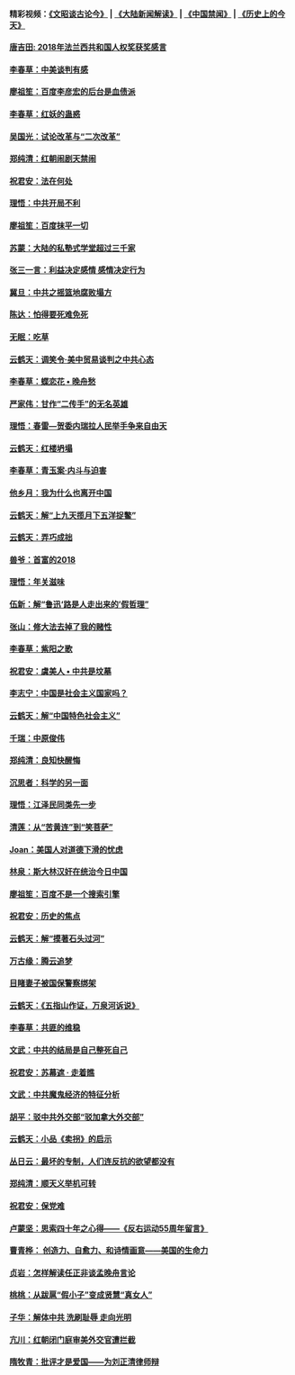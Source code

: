 #### 精彩视频：[《文昭谈古论今》](https://github.com/gfw-breaker/wenzhao) | [《大陆新闻解读》](https://github.com/gfw-breaker/ntdtv-comedy) | [《中国禁闻》](https://github.com/gfw-breaker/ntdtv-news) | [《历史上的今天》](https://github.com/gfw-breaker/today-in-history) 

#### [唐吉田: 2018年法兰西共和国人权奖获奖感言](../pages/nsc993/n11021537.md?t=02031409) 

#### [李春草：中美谈判有感](../pages/nsc993/n11019776.md?t=02031409) 

#### [廖祖笙：百度李彦宏的后台是血债派](../pages/nsc993/n11019767.md?t=02031409) 

#### [李春草：红妖的蛊惑](../pages/nsc993/n11017095.md?t=02031409) 

#### [吴国光：试论改革与“二次改革”](../pages/nsc993/n11017055.md?t=02031409) 

#### [郑纯清：红朝闹剧天禁闹](../pages/nsc993/n11017030.md?t=02031409) 

#### [祝君安：法在何处](../pages/nsc993/n11017021.md?t=02031409) 

#### [理悟：中共开局不利](../pages/nsc993/n11016938.md?t=02031409) 

#### [廖祖笙：百度抹平一切](../pages/nsc993/n11014925.md?t=02031409) 

#### [苏蒙：大陆的私塾式学堂超过三千家](../pages/nsc993/n11014334.md?t=02031409) 

#### [张三一言：利益决定感情 感情决定行为](../pages/nsc993/n11012463.md?t=02031409) 

#### [冀旦：中共之摇篮地腐败塌方](../pages/nsc993/n11009533.md?t=02031409) 

#### [陈达：怕得要死难免死](../pages/nsc993/n11009520.md?t=02031409) 

#### [无眠：吃草](../pages/nsc993/n11007940.md?t=02031409) 

#### [云鹤天：调笑令‧美中贸易谈判之中共心态](../pages/nsc993/n11007670.md?t=02031409) 

#### [李春草：蝶恋花  •  晚舟愁](../pages/nsc993/n11006605.md?t=02031409) 

#### [严家伟：甘作“二传手”的无名英雄](../pages/nsc993/n11005340.md?t=02031409) 

#### [理悟：春雷—贺委内瑞拉人民举手争来自由天](../pages/nsc993/n11005334.md?t=02031409) 

#### [云鹤天：红楼坍塌](../pages/nsc993/n11005318.md?t=02031409) 

#### [李春草：青玉案·内斗与迫害](../pages/nsc993/n11005306.md?t=02031409) 

#### [他乡月：我为什么也离开中国](../pages/nsc993/n11003553.md?t=02031409) 

#### [云鹤天：解“上九天揽月下五洋捉鳖”](../pages/nsc993/n11000750.md?t=02031409) 

#### [云鹤天：弄巧成拙](../pages/nsc993/n11000722.md?t=02031409) 

#### [兽爷：首富的2018](../pages/nsc993/n11000693.md?t=02031409) 

#### [理悟：年关滋味](../pages/nsc993/n10998847.md?t=02031409) 

#### [伍新：解“鲁迅‘路是人走出来的’假哲理”](../pages/nsc993/n10998777.md?t=02031409) 

#### [张山：修大法去掉了我的赌性](../pages/nsc993/n10997702.md?t=02031409) 

#### [李春草：紫阳之歌](../pages/nsc993/n10997679.md?t=02031409) 

#### [祝君安：虞美人 • 中共是坟墓](../pages/nsc993/n10996090.md?t=02031409) 

#### [李志宁：中国是社会主义国家吗？](../pages/nsc993/n10996097.md?t=02031409) 

#### [云鹤天：解“中国特色社会主义”](../pages/nsc993/n10996043.md?t=02031409) 

#### [千瑞：中原俊伟](../pages/nsc993/n10995401.md?t=02031409) 

#### [郑纯清：良知快醒悔](../pages/nsc993/n10995385.md?t=02031409) 

#### [沉思者：科学的另一面](../pages/nsc993/n10996074.md?t=02031409) 

#### [理悟：江泽民同类先一步](../pages/nsc993/n10995378.md?t=02031409) 

#### [清莲：从“苦黄连”到“笑菩萨”](../pages/nsc993/n10995466.md?t=02031409) 

#### [Joan：美国人对道德下滑的忧虑](../pages/nsc993/n10995424.md?t=02031409) 

#### [林泉：斯大林汉奸在统治今日中国](../pages/nsc993/n10995210.md?t=02031409) 

#### [廖祖笙：百度不是一个搜索引擎](../pages/nsc993/n10994961.md?t=02031409) 

#### [祝君安：历史的焦点](../pages/nsc993/n10994925.md?t=02031409) 

#### [云鹤天：解“摸著石头过河”](../pages/nsc993/n10993325.md?t=02031409) 

#### [万古缘：腾云追梦](../pages/nsc993/n10993120.md?t=02031409) 

#### [目睹妻子被国保警察绑架](../pages/nsc993/n10991525.md?t=02031409) 

#### [云鹤天：《五指山作证，万泉河诉说》](../pages/nsc993/n10991603.md?t=02031409) 

#### [李春草：共匪的维稳](../pages/nsc993/n10991348.md?t=02031409) 

#### [文武：中共的结局是自己整死自己](../pages/nsc993/n10989899.md?t=02031409) 

#### [祝君安：苏幕遮 · 走着瞧](../pages/nsc993/n10988901.md?t=02031409) 

#### [文武：中共魔鬼经济的特征分析](../pages/nsc993/n10987387.md?t=02031409) 

#### [胡平：驳中共外交部“驳加拿大外交部”](../pages/nsc993/n10987378.md?t=02031409) 

#### [云鹤天：小品《卖拐》的启示](../pages/nsc993/n10984392.md?t=02031409) 

#### [丛日云：最坏的专制，人们连反抗的欲望都没有](../pages/nsc993/n10984377.md?t=02031409) 

#### [郑纯清：顺天义举机可转](../pages/nsc993/n10984369.md?t=02031409) 

#### [祝君安：保党难](../pages/nsc993/n10984362.md?t=02031409) 

#### [卢蒙坚：思索四十年之心得——《反右运动55周年留言》](../pages/nsc993/n10984355.md?t=02031409) 

#### [曹青桦： 创造力、自愈力、和诗情画意——美国的生命力](../pages/nsc993/n10984216.md?t=02031409) 

#### [贞岩：怎样解读任正非谈孟晚舟言论](../pages/nsc993/n10984650.md?t=02031409) 

#### [桃桃：从跋扈“假小子”变成贤慧“真女人”](../pages/nsc993/n10984416.md?t=02031409) 

#### [子华：解体中共 洗刷耻辱 走向光明](../pages/nsc993/n10984019.md?t=02031409) 

#### [亢川：红朝闭门庭审美外交官遭拦截](../pages/nsc993/n10984050.md?t=02031409) 

#### [隋牧青：批评才是爱国——为刘正清律师辩](../pages/nsc993/n10983057.md?t=02031409) 

